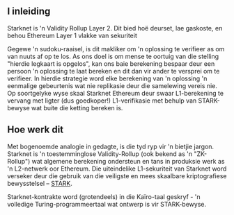 ## I inleiding

Starknet is 'n Validity Rollup Layer 2. Dit bied hoë deurset, lae gaskoste, en behou Ethereum Layer 1 vlakke van sekuriteit

Gegewe 'n sudoku-raaisel, is dit makliker om 'n oplossing te verifieer as om van nuuts af op te los. As ons doel is om mense te oortuig van die stelling "hierdie legkaart is opgelos", kan ons baie berekening bespaar deur een persoon 'n oplossing te laat bereken en dit dan vir ander te versprei om te verifieer. In hierdie strategie word elke berekening van 'n oplossing 'n eenmalige gebeurtenis wat nie replikasie deur die samelewing vereis nie. Op soortgelyke wyse skaal Starknet Ethereum deur swaar L1-berekening te vervang met ligter (dus goedkoper!) L1-verifikasie met behulp van STARK-bewyse wat buite die ketting bereken is.

## Hoe werk dit

Met bogenoemde analogie in gedagte, is die tyd ryp vir 'n bietjie jargon. Starknet is 'n toestemminglose Validity-Rollup (ook bekend as 'n "ZK-Rollup") wat algemene berekening ondersteun en tans in produksie werk as 'n L2-netwerk oor Ethereum. Die uiteindelike L1-sekuriteit van Starknet word verseker deur die gebruik van die veiligste en mees skaalbare kriptografiese bewysstelsel – [STARK](https://starkware.co/stark/).

Starknet-kontrakte word (grotendeels) in die Kaïro-taal geskryf - 'n volledige Turing-programmeertaal wat ontwerp is vir STARK-bewyse.